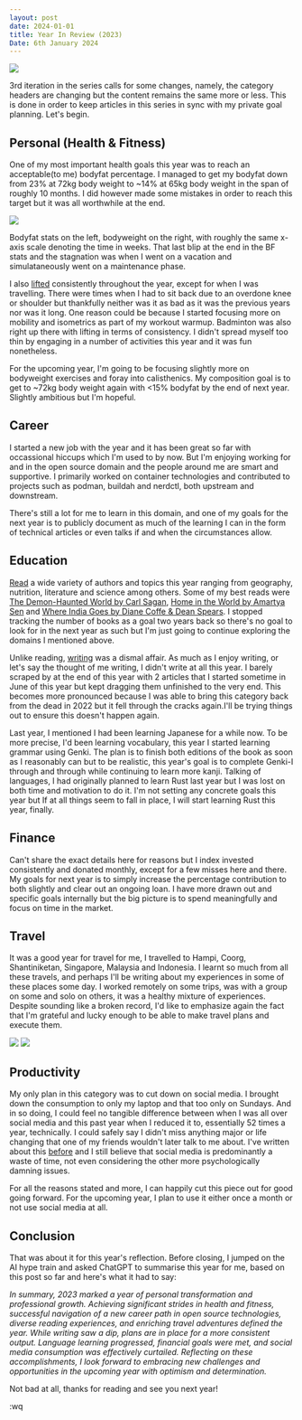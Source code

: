 ```yaml
---
layout: post
date: 2024-01-01
title: Year In Review (2023)
Date: 6th January 2024
---
```


<img src="./../../static/img/posts/year-in-review-2023/cover.png"/>

3rd iteration in the series calls for some changes, namely, the category headers are changing but the content remains the same more or less. This is done in order to keep articles in this series in sync with my private goal planning. Let's begin.

## Personal (Health & Fitness)
One of my most important health goals this year was to reach an acceptable(to me) bodyfat percentage. I managed to get my bodyfat down from 23% at 72kg body weight to ~14% at 65kg body weight in the span of roughly 10 months. I did however made some mistakes in order to reach this target but it was all worthwhile at the end.

<img src="./../../static/img/posts/year-in-review-2023/stats.png"/>

Bodyfat stats on the left, bodyweight on the right, with roughly the same x-axis scale denoting the time in weeks. That last blip at the end in the BF stats and the stagnation was when I went on a vacation and simulataneously went on a maintenance phase.

I also [lifted](https://hevy.com/user/danishprakash) consistently throughout the year, except for when I was travelling. There were times when I had to sit back due to an overdone knee or shoulder but thankfully neither was it as bad as it was the previous years nor was it long. One reason could be because I started focusing more on mobility and isometrics as part of my workout warmup. Badminton was also right up there with lifting in terms of consistency. I didn't spread myself too thin by engaging in a number of activities this year and it was fun nonetheless.

For the upcoming year, I'm going to be focusing slightly more on bodyweight exercises and foray into calisthenics. My composition goal is to get to ~72kg body weight again with <15% bodyfat by the end of next year. Slightly ambitious but I'm hopeful.

## Career
I started a new job with the year and it has been great so far with occassional hiccups which I'm used to by now. But I'm enjoying working for and in the open source domain and the people around me are smart and supportive. I primarily worked on container technologies and contributed to projects such as podman, buildah and nerdctl, both upstream and downstream.

There's still a lot for me to learn in this domain, and one of my goals for the next year is to publicly document as much of the learning I can in the form of technical articles or even talks if and when the circumstances allow.

## Education
[Read](/reading) a wide variety of authors and topics this year ranging from geography, nutrition, literature and science among others. Some of my best reads were [The Demon-Haunted World by Carl Sagan](/reading/the-demon-haunted-world), [Home in the World by Amartya Sen](/reading/home-in-the-world) and [Where India Goes by Diane Coffe & Dean Spears](/reading/where-india-goes). I stopped tracking the number of books as a goal two years back so there's no goal to look for in the next year as such but I'm just going to continue exploring the domains I mentioned above.

Unlike reading, [writing](/) was a dismal affair. As much as I enjoy writing, or let's say the thought of me writing, I didn't write at all this year. I barely scraped by at the end of this year with 2 articles that I started sometime in June of this year but kept dragging them unfinished to the very end. This becomes more pronounced because I was able to bring this category back from the dead in 2022 but it fell through the cracks again.I'll be trying things out to ensure this doesn't happen again.

Last year, I mentioned I had been learning Japanese for a while now. To be more precise, I'd been learning vocabulary, this year I started learning grammar using Genki. The plan is to finish both editions of the book as soon as I reasonably can but to be realistic, this year's goal is to complete Genki-I through and through while continuing to learn more kanji. Talking of languages, I had originally planned to learn Rust last year but I was lost on both time and motivation to do it. I'm not setting any concrete goals this year but If at all things seem to fall in place, I will start learning Rust this year, finally.


## Finance
Can't share the exact details here for reasons but I index invested consistently and donated monthly, except for a few misses here and there. My goals for next year is to simply increase the percentage contribution to both slightly and clear out an ongoing loan. I have more drawn out and specific goals internally but the big picture is to spend meaningfully and focus on time in the market.

## Travel
It was a good year for travel for me, I travelled to Hampi, Coorg, Shantiniketan, Singapore, Malaysia and Indonesia. I learnt so much from all these travels, and perhaps I'll be writing about my experiences in some of these places some day. I worked remotely on some trips, was with a group on some and solo on others, it was a healthy mixture of experiences. Despite sounding like a broken record, I'd like to emphasize again the fact that I'm grateful and lucky enough to be able to make travel plans and execute them.

<img src="./../../static/img/posts/year-in-review-2023/indo.png"/>
<img src="./../../static/img/posts/year-in-review-2023/singapore.png"/>

## Productivity
My only plan in this category was to cut down on social media. I brought down the consumption to only my laptop and that too only on Sundays. And in so doing, I could feel no tangible difference between when I was all over social media and this past year when I reduced it to, essentially 52 times a year, technically. I could safely say I didn't miss anything major or life changing that one of my friends wouldn't later talk to me about. I've written about this [before](/posts/directed-undirected-consumption) and I still believe that social media is predominantly a waste of time, not even considering the other more psychologically damning issues.

For all the reasons stated and more, I can happily cut this piece out for good going forward. For the upcoming year, I plan to use it either once a month or not use social media at all.

## Conclusion
That was about it for this year's reflection. Before closing, I jumped on the AI hype train and asked ChatGPT to summarise this year for me, based on this post so far and here's what it had to say:

_In summary, 2023 marked a year of personal transformation and professional growth. Achieving significant strides in health and fitness, successful navigation of a new career path in open source technologies, diverse reading experiences, and enriching travel adventures defined the year. While writing saw a dip, plans are in place for a more consistent output. Language learning progressed, financial goals were met, and social media consumption was effectively curtailed. Reflecting on these accomplishments, I look forward to embracing new challenges and opportunities in the upcoming year with optimism and determination._

Not bad at all, thanks for reading and see you next year!

:wq
